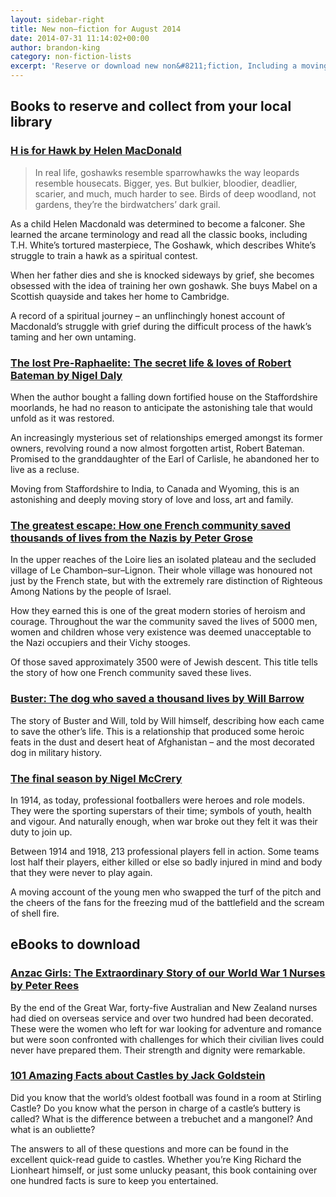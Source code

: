 ```yaml
---
layout: sidebar-right
title: New non–fiction for August 2014
date: 2014-07-31 11:14:02+00:00
author: brandon-king
category: non-fiction-lists
excerpt: 'Reserve or download new non&#8211;fiction, Including a moving account of footballers on the frontline in the Great War, <cite>H is for Hawk</cite> by Helen MacDonald and an A&#8211;Z of castles.'
---
```

## Books to reserve and collect from your local library

### [H is for Hawk by Helen MacDonald](http://suffolk.spydus.co.uk/cgi-bin/spydus.exe/ENQ/OPAC/BIBENQ/44411098?QRY=CTIBIB%3C%20IRN%2842637682%29&QRYTEXT=H%20is%20for%20hawk)

> In real life, goshawks resemble sparrowhawks the way leopards resemble housecats. Bigger, yes. But bulkier, bloodier, deadlier, scarier, and much, much harder to see. Birds of deep woodland, not gardens, they&#8217;re the birdwatchers&#8217; dark grail.

As a child Helen Macdonald was determined to become a falconer. She learned the arcane terminology and read all the classic books, including T.H. White&#8217;s tortured masterpiece, The Goshawk, which describes White&#8217;s struggle to train a hawk as a spiritual contest.

When her father dies and she is knocked sideways by grief, she becomes obsessed with the idea of training her own goshawk. She buys Mabel on a Scottish quayside and takes her home to Cambridge.

A record of a spiritual journey – an unflinchingly honest account of Macdonald&#8217;s struggle with grief during the difficult process of the hawk&#8217;s taming and her own untaming.

### [The lost Pre-Raphaelite: The secret life & loves of Robert Bateman by Nigel Daly](http://suffolk.spydus.co.uk/cgi-bin/spydus.exe/ENQ/OPAC/BIBENQ/44430294?QRY=CTIBIB%3C%20IRN%2839259531%29&QRYTEXT=The%20lost%20Pre-Raphaelite%20%3A%20the%20secret%20life%20%26%20loves%20of%20Robert%20Bateman)

When the author bought a falling down fortified house on the Staffordshire moorlands, he had no reason to anticipate the astonishing tale that would unfold as it was restored.

An increasingly mysterious set of relationships emerged amongst its former owners, revolving round a now almost forgotten artist, Robert Bateman. Promised to the granddaughter of the Earl of Carlisle, he abandoned her to live as a recluse.

Moving from Staffordshire to India, to Canada and Wyoming, this is an astonishing and deeply moving story of love and loss, art and family.

### [The greatest escape: How one French community saved thousands of lives from the Nazis by Peter Grose](http://suffolk.spydus.co.uk/cgi-bin/spydus.exe/ENQ/OPAC/BIBENQ/44431048?QRY=CTIBIB%3C%20IRN%2839260567%29&QRYTEXT=The%20greatest%20escape%20%3A%20how%20one%20French%20community%20saved%20thousands%20of%20lives%20from%20the%20Nazis)

In the upper reaches of the Loire lies an isolated plateau and the secluded village of Le Chambon–sur–Lignon. Their whole village was honoured not just by the French state, but with the extremely rare distinction of Righteous Among Nations by the people of Israel.

How they earned this is one of the great modern stories of heroism and courage. Throughout the war the community saved the lives of 5000 men, women and children whose very existence was deemed unacceptable to the Nazi occupiers and their Vichy stooges.

Of those saved approximately 3500 were of Jewish descent. This title tells the story of how one French community saved these lives.

### [Buster: The dog who saved a thousand lives by Will Barrow](http://suffolk.spydus.co.uk/cgi-bin/spydus.exe/ENQ/OPAC/BIBENQ/44431523?QRY=CTIBIB%3C%20IRN%2839261200%29&QRYTEXT=Buster%20%3A%20the%20dog%20who%20saved%20a%20thousand%20lives)

The story of Buster and Will, told by Will himself, describing how each came to save the other&#8217;s life. This is a relationship that produced some heroic feats in the dust and desert heat of Afghanistan – and the most decorated dog in military history.

### [The final season by Nigel McCrery](http://suffolk.spydus.co.uk/cgi-bin/spydus.exe/ENQ/OPAC/BIBENQ/44432021?QRY=CTIBIB%3C%20IRN%2839260550%29&QRYTEXT=The%20final%20season)

In 1914, as today, professional footballers were heroes and role models. They were the sporting superstars of their time; symbols of youth, health and vigour. And naturally enough, when war broke out they felt it was their duty to join up.

Between 1914 and 1918, 213 professional players fell in action. Some teams lost half their players, either killed or else so badly injured in mind and body that they were never to play again.

A moving account of the young men who swapped the turf of the pitch and the cheers of the fans for the freezing mud of the battlefield and the scream of shell fire.

## eBooks to download

### [Anzac Girls: The Extraordinary Story of our World War 1 Nurses by Peter Rees](http://suffolklibraries.lib.overdrive.com/98FA403D-E3F4-4098-BB2E-950BEAF63253/10/50/en/ContentDetails.htm?id=9A383503-69E5-4B57-B19A-8B6973681F63)

By the end of the Great War, forty-five Australian and New Zealand nurses had died on overseas service and over two hundred had been decorated. These were the women who left for war looking for adventure and romance but were soon confronted with challenges for which their civilian lives could never have prepared them. Their strength and dignity were remarkable.

### [101 Amazing Facts about Castles by Jack Goldstein](http://suffolklibraries.lib.overdrive.com/98FA403D-E3F4-4098-BB2E-950BEAF63253/10/50/en/ContentDetails.htm?id=9C25390A-EA46-43E5-9BF1-3EAEBB1BA550)

Did you know that the world&#8217;s oldest football was found in a room at Stirling Castle? Do you know what the person in charge of a castle&#8217;s buttery is called? What is the difference between a trebuchet and a mangonel? And what is an oubliette?

The answers to all of these questions and more can be found in the excellent quick-read guide to castles. Whether you&#8217;re King Richard the Lionheart himself, or just some unlucky peasant, this book containing over one hundred facts is sure to keep you entertained.
